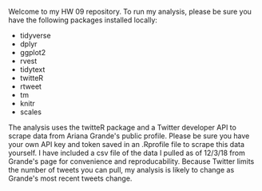 Welcome to my HW 09 repository. To run my analysis, please be sure you have the following packages installed locally:

* tidyverse
* dplyr
* ggplot2
* rvest
* tidytext
* twitteR
* rtweet
* tm
* knitr
* scales


The analysis uses the twitteR package and a Twitter developer API to scrape data from Ariana Grande's public profile. Please be sure you have your own API key and token saved in an .Rprofile file to scrape this data yourself. I have included a csv file of the data I pulled as of 12/3/18 from Grande's page for convenience and reproducability. Because Twitter limits the number of tweets you can pull, my analysis is likely to change as Grande's most recent tweets change. 